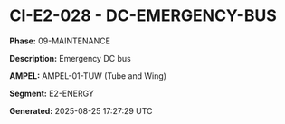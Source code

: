 # CI-E2-028 - DC-EMERGENCY-BUS

**Phase:** 09-MAINTENANCE

**Description:** Emergency DC bus

**AMPEL:** AMPEL-01-TUW (Tube and Wing)

**Segment:** E2-ENERGY

**Generated:** 2025-08-25 17:27:29 UTC
